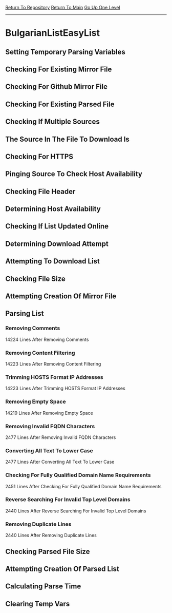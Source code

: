 [Return To Repository](https://github.com/deathbybandaid/piholeparser/)
[Return To Main](https://github.com/deathbybandaid/piholeparser/blob/master/RecentRunLogs/Mainlog.md)
[Go Up One Level](https://github.com/deathbybandaid/piholeparser/blob/master/RecentRunLogs/TopLevelScripts/30-Processing-External-Blacklists.md)
____________________________________
# BulgarianListEasyList
## Setting Temporary Parsing Variables
## Checking For Existing Mirror File
## Checking For Github Mirror File
## Checking For Existing Parsed File
## Checking If Multiple Sources
## The Source In The File To Download Is
## Checking For HTTPS
## Pinging Source To Check Host Availability
## Checking File Header
## Determining Host Availability
## Checking If List Updated Online
## Determining Download Attempt
## Attempting To Download List
## Checking File Size
## Attempting Creation Of Mirror File
## Parsing List
### Removing Comments
14224 Lines After Removing Comments
### Removing Content Filtering
14223 Lines After Removing Content Filtering
### Trimming HOSTS Format IP Addresses
14223 Lines After Trimming HOSTS Format IP Addresses
### Removing Empty Space
14219 Lines After Removing Empty Space
### Removing Invalid FQDN Characters
2477 Lines After Removing Invalid FQDN Characters
### Converting All Text To Lower Case
2477 Lines After Converting All Text To Lower Case
### Checking For Fully Qualified Domain Name Requirements
2451 Lines After Checking For Fully Qualified Domain Name Requirements
### Reverse Searching For Invalid Top Level Domains
2440 Lines After Reverse Searching For Invalid Top Level Domains
### Removing Duplicate Lines
2440 Lines After Removing Duplicate Lines
## Checking Parsed File Size
## Attempting Creation Of Parsed List
## Calculating Parse Time
## Clearing Temp Vars
